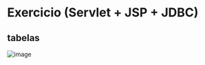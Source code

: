# Exercicio (Servlet + JSP + JDBC)

## tabelas

![image](https://user-images.githubusercontent.com/62342894/193956343-82785ed5-7a40-4bd3-b01f-73aec094e50d.png)
